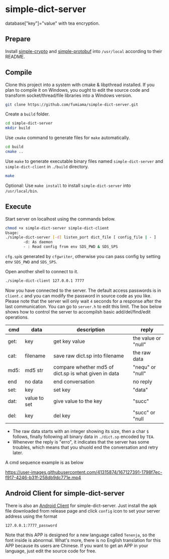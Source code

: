 # simple-dict-server
database["key"]="value" with tea encryption.

## Prepare
Install [simple-crypto](https://github.com/fumiama/simple-crypto) and [simple-protobuf](https://github.com/fumiama/simple-protobuf) into `/usr/local` according to their README.

## Compile
Clone this project into a system with cmake & libpthread installed.
If you plan to compile it on Windows, you ought to edit the source code and transform socket/thread/file libraries into a Windows version.
```bash
git clone https://github.com/fumiama/simple-dict-server.git
```
Create a `build` folder.
```bash
cd simple-dict-server
mkdir build
```
Use `cmake` command to generate files for `make` automatically.
```bash
cd build
cmake ..
```
Use `make` to generate executable binary files named `simple-dict-server` and `simple-dict-client` in `./build` directory.
```bash
make
```
Optional: Use `make install` to install `simple-dict-server` into `/usr/local/bin`.

## Execute
Start server on localhost using the commands below.
```bash
chmod +x simple-dict-server simple-dict-client
Usage:
./simple-dict-server [-d] listen_port dict_file [ config_file | - ]
        -d: As daemon
        - : Read config from env SDS_PWD & SDS_SPS
```
`cfg.sp`is generated by `cfgwriter`, otherwise you can pass config by setting env `SDS_PWD` and `SDS_SPS`.

Open another shell to connect to it.
```bash
./simple-dict-client 127.0.0.1 7777
```
Now you have connected to the server. The default access passwords is in `client.c` and you can modify the password in source code as you like. Please note that the server will only wait `4` seconds for a response after the last communication. You can go to `server.h` to edit this limit. The box below shows how to control the server to accompilsh basic add/del/find/edit operations.

|  cmd  |  data  |  description  |  reply  |
|  ----  | ----  | ----  | ----- |
| get:  | key | get key value | the value or "null" |
| cat:  | filename | save raw dict.sp into filename | the raw data |
| md5:  | md5 str | compare whether md5 of dict.sp is what given in data | "nequ" or "null" |
| end   | no data  | end conversation | no reply |
| set:  | key | set key | "data" |
| dat:  | value to set | give value to the key | "succ" |
| del:  | key | del key | "succ" or "null |

- The raw data starts with an integer showing its size, then a char `$` follows, finally following all binary data in `./dict.sp` encoded by `TEA`.
- Whenever the reply is "erro", it indicates that the server has some troubles, which means that you shuold end the conversation and retry later.

A cmd sequence example is as below

https://user-images.githubusercontent.com/41315874/167127391-1798f7ec-f917-4246-b31f-258db9dc771e.mp4

## Android Client for simple-dict-server
There is also an [Android Client](https://github.com/fumiama/simple-dict-android) for simple-dict-server. Just install the apk file downloaded from release page and click `config` icon to set your server address using the format
```
127.0.0.1:7777_password
```
Note that this APP is designed for a new language called `Tenenja`, so the font inside is abnormal. What's more, there is no English translation for this APP because its users are Chinese. If you want to get an APP in your language, just edit the source code for free.
